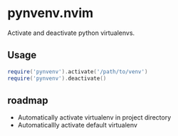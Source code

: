 # pynvenv.nvim

Activate and deactivate python virtualenvs.

## Usage

```lua
require('pynvenv').activate('/path/to/venv')
require('pynvenv').deactivate()
```

## roadmap

- Automatically activate virtualenv in project directory
- Automaticallly activate default virtualenv
